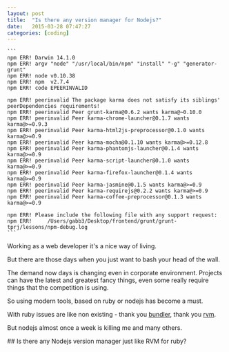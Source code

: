 ```yaml
---
layout: post
title:  "Is there any version manager for Nodejs?"
date:   2015-03-28 07:47:27
categories: [coding]
---
```


    ```
    npm ERR! Darwin 14.1.0
    npm ERR! argv "node" "/usr/local/bin/npm" "install" "-g" "generator-grunt"
    npm ERR! node v0.10.38
    npm ERR! npm  v2.7.4
    npm ERR! code EPEERINVALID

    npm ERR! peerinvalid The package karma does not satisfy its siblings' peerDependencies requirements!
    npm ERR! peerinvalid Peer grunt-karma@0.6.2 wants karma@~0.10.0
    npm ERR! peerinvalid Peer karma-chrome-launcher@0.1.7 wants karma@>=0.9.3
    npm ERR! peerinvalid Peer karma-html2js-preprocessor@0.1.0 wants karma@>=0.9
    npm ERR! peerinvalid Peer karma-mocha@0.1.10 wants karma@>=0.12.8
    npm ERR! peerinvalid Peer karma-phantomjs-launcher@0.1.4 wants karma@>=0.9
    npm ERR! peerinvalid Peer karma-script-launcher@0.1.0 wants karma@>=0.9
    npm ERR! peerinvalid Peer karma-firefox-launcher@0.1.4 wants karma@>=0.9
    npm ERR! peerinvalid Peer karma-jasmine@0.1.5 wants karma@>=0.9
    npm ERR! peerinvalid Peer karma-requirejs@0.2.2 wants karma@>=0.9
    npm ERR! peerinvalid Peer karma-coffee-preprocessor@0.1.3 wants karma@>=0.9

    npm ERR! Please include the following file with any support request:
    npm ERR!     /Users/gabb3/Desktop/frontend/grunt/grunt-tprj/lessons/npm-debug.log
    ```

Working as a web developer it's a nice way of living.

But there are those days when you just want to bash your head of the wall.

The demand now days is changing even in corporate environment. Projects can have
the latest and greatest fancy things, even some really require things that the
competition is using.

So using modern tools, based on ruby or nodejs has become a must.

With ruby issues are like non existing - thank you [bundler](http://bundler.io/), thank you [rvm](https://rvm.io/).

But nodejs almost once a week is killing me and many others.

## Is there any Nodejs version manager just like RVM for ruby?
